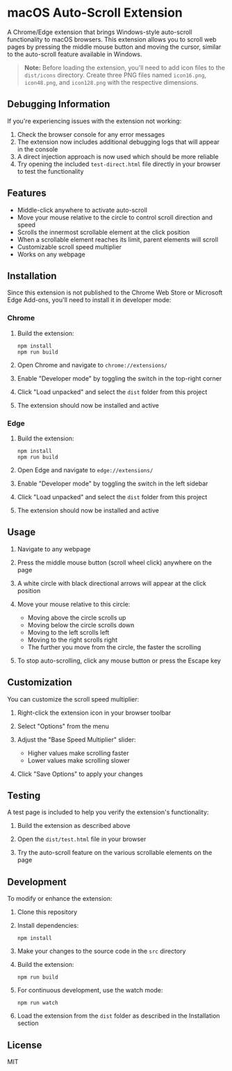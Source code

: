 # macOS Auto-Scroll Extension

A Chrome/Edge extension that brings Windows-style auto-scroll functionality to macOS browsers. This extension allows you to scroll web pages by pressing the middle mouse button and moving the cursor, similar to the auto-scroll feature available in Windows.

> **Note:** Before loading the extension, you'll need to add icon files to the `dist/icons` directory. Create three PNG files named `icon16.png`, `icon48.png`, and `icon128.png` with the respective dimensions.

## Debugging Information

If you're experiencing issues with the extension not working:

1. Check the browser console for any error messages
2. The extension now includes additional debugging logs that will appear in the console
3. A direct injection approach is now used which should be more reliable
4. Try opening the included `test-direct.html` file directly in your browser to test the functionality

## Features

- Middle-click anywhere to activate auto-scroll
- Move your mouse relative to the circle to control scroll direction and speed
- Scrolls the innermost scrollable element at the click position
- When a scrollable element reaches its limit, parent elements will scroll
- Customizable scroll speed multiplier
- Works on any webpage

## Installation

Since this extension is not published to the Chrome Web Store or Microsoft Edge Add-ons, you'll need to install it in developer mode:

### Chrome

1. Build the extension:
   ```
   npm install
   npm run build
   ```

2. Open Chrome and navigate to `chrome://extensions/`

3. Enable "Developer mode" by toggling the switch in the top-right corner

4. Click "Load unpacked" and select the `dist` folder from this project

5. The extension should now be installed and active

### Edge

1. Build the extension:
   ```
   npm install
   npm run build
   ```

2. Open Edge and navigate to `edge://extensions/`

3. Enable "Developer mode" by toggling the switch in the left sidebar

4. Click "Load unpacked" and select the `dist` folder from this project

5. The extension should now be installed and active

## Usage

1. Navigate to any webpage

2. Press the middle mouse button (scroll wheel click) anywhere on the page

3. A white circle with black directional arrows will appear at the click position

4. Move your mouse relative to this circle:
   - Moving above the circle scrolls up
   - Moving below the circle scrolls down
   - Moving to the left scrolls left
   - Moving to the right scrolls right
   - The further you move from the circle, the faster the scrolling

5. To stop auto-scrolling, click any mouse button or press the Escape key

## Customization

You can customize the scroll speed multiplier:

1. Right-click the extension icon in your browser toolbar

2. Select "Options" from the menu

3. Adjust the "Base Speed Multiplier" slider:
   - Higher values make scrolling faster
   - Lower values make scrolling slower

4. Click "Save Options" to apply your changes

## Testing

A test page is included to help you verify the extension's functionality:

1. Build the extension as described above

2. Open the `dist/test.html` file in your browser

3. Try the auto-scroll feature on the various scrollable elements on the page

## Development

To modify or enhance the extension:

1. Clone this repository

2. Install dependencies:
   ```
   npm install
   ```

3. Make your changes to the source code in the `src` directory

4. Build the extension:
   ```
   npm run build
   ```

5. For continuous development, use the watch mode:
   ```
   npm run watch
   ```

6. Load the extension from the `dist` folder as described in the Installation section

## License

MIT
